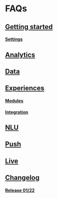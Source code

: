 # FAQs

## [Getting started](loyjoy/loyjoy_in_general.md)

#### [Settings](settings/settings.md)

## [Analytics](analytics/analytics.md)

## [Data]()

## [Experiences](analytics/analytics.md)

#### [Modules](modules/modules.md)
#### [Integration]()


## [NLU](nlu/nlu.md)

## [Push]()

## [Live]()

## [Changelog]()

#### [Release 01/22](22-01-release.md)
